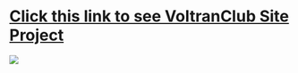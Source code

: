 # [Click this link to see VoltranClub Site Project](https://musatirgithub.github.io/Voltran/)
![](https://musatirgithub.github.io/Voltran/voltran.jpg)
